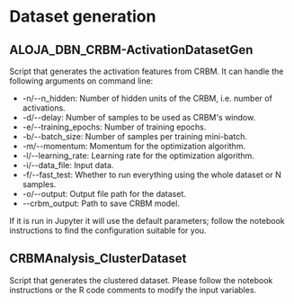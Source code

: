 # Dataset generation

## ALOJA_DBN_CRBM-ActivationDatasetGen

Script that generates the activation features from CRBM. It can handle the
following arguments on command line:
- -n/--n_hidden: Number of hidden units of the CRBM, i.e. number of activations.
- -d/--delay: Number of samples to be used as CRBM's window.
- -e/--training_epochs: Number of training epochs.
- -b/--batch_size: Number of samples per training mini-batch.
- -m/--momentum: Momentum for the optimization algorithm.
- -l/--learning_rate: Learning rate for the optimization algorithm.
- -i/--data_file: Input data.
- -f/--fast_test: Whether to run everything using the whole dataset or N samples.
- -o/--output: Output file path for the dataset.
- --crbm_output: Path to save CRBM model.

If it is run in Jupyter it will use the default parameters; follow the notebook
instructions to find the configuration suitable for you.


## CRBMAnalysis_ClusterDataset

Script that generates the clustered dataset. Please follow the notebook
instructions or the R code comments to modify the input variables.

